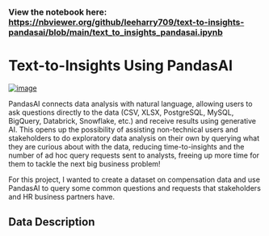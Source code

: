 ###  View the notebook here: https://nbviewer.org/github/leeharry709/text-to-insights-pandasai/blob/main/text_to_insights_pandasai.ipynb

# Text-to-Insights Using PandasAI

[![image](https://github.com/leeharry709/text-to-insights-pandasai/assets/17789988/79561701-d702-4c97-a3cc-ac4ac15a973b)](https://docs.pandas-ai.com/en/latest/)

PandasAI connects data analysis with natural language, allowing users to ask questions directly to the data (CSV, XLSX, PostgreSQL, MySQL, BigQuery, Databrick, Snowflake, etc.) and receive results using generative AI. This opens up the possibility of assisting non-technical users and stakeholders to do exploratory data analysis on their own by querying what they are curious about with the data, reducing time-to-insights and the number of ad hoc query requests sent to analysts, freeing up more time for them to tackle the next big business problem!

For this project, I wanted to create a dataset on compensation data and use PandasAI to query some common questions and requests that stakeholders and HR business partners have.

## Data Description
